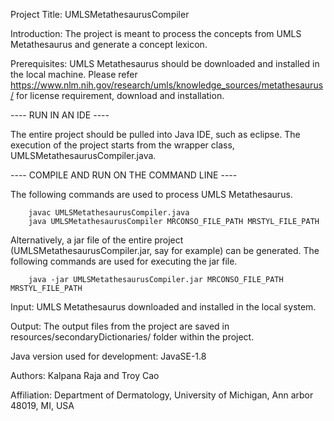 Project Title: UMLSMetathesaurusCompiler


Introduction: The project is meant to process the concepts from UMLS Metathesaurus and generate a concept lexicon.


Prerequisites: UMLS Metathesaurus should be downloaded and installed in the local machine. Please refer https://www.nlm.nih.gov/research/umls/knowledge_sources/metathesaurus/ for license requirement, download and installation.


---- RUN IN AN IDE ----

The entire project should be pulled into Java IDE, such as eclipse. The execution of the project starts from the wrapper class, UMLSMetathesaurusCompiler.java.


---- COMPILE AND RUN ON THE COMMAND LINE ----

The following commands are used to process UMLS Metathesaurus. 
						
		javac UMLSMetathesaurusCompiler.java
		java UMLSMetathesaurusCompiler MRCONSO_FILE_PATH MRSTYL_FILE_PATH 

Alternatively, a jar file of the entire project (UMLSMetathesaurusCompiler.jar, 
say for example) can be generated. The following commands are used for executing the jar file. 

		java -jar UMLSMetathesaurusCompiler.jar MRCONSO_FILE_PATH MRSTYL_FILE_PATH


Input: UMLS Metathesaurus downloaded and installed in the local system.

Output: The output files from the project are saved in resources/secondaryDictionaries/ folder within 
the project.


Java version used for development: JavaSE-1.8

Authors: Kalpana Raja and Troy Cao

Affiliation: Department of Dermatology, University of Michigan, Ann arbor 48019, MI, USA

